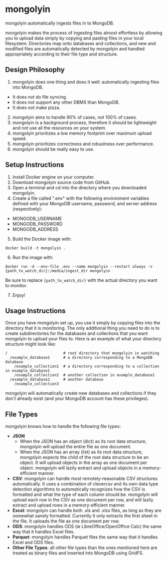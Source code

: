 # mongolyin

mongolyin automatically ingests files in to MongoDB.

mongolyin makes the process of ingesting files almost effortless by allowing you to upload data simply by copying and pasting
files in your local filesystem. Directories map onto databases and collections, and new and modified files are automatically
detected by mongolyin and handled appropriately according to their file type and structure.

## Design Philosophy

1. mongolyin does one thing and does it well: automatically ingesting files into MongoDB.
  - It does not do file syncing.
  - It does not support any other DBMS than MongoDB.
  - It does not make pizza.
2. mongolyin aims to handle 90% of cases, not 100% of cases.
3. mongolyin is a background process, therefore it should be lightweight and not use all the resources on your system.
4. mongolyin prioritizes a low memory footprint over maximum upload speed.
5. mongolyin prioritizes correctness and robustness over performance.
6. mongolyin should be really easy to use.

## Setup Instructions

1. Install Docker engine on your computer.
2. Download mongolyin source code from GitHub.
3. Open a terminal and cd into the directory where you downloaded mongolyin.
4. Create a file called ".env" with the following environment variables defined with your MongoDB username, password, and server address (respectively):
  * MONGODB_USERNAME
  * MONGODB_PASSWORD
  * MONGODB_ADDRESS
5. Build the Docker image with:
```
docker build -t mongolyin .
````
6. Run the image with:
```
docker run -d --env-file .env --name mongolyin --restart always -v {path_to_watch_dir}:/media/ingest_dir mongolyin
```
Be sure to replace `{path_to_watch_dir}` with the actual directory you want to monitor.

7. Enjoy!

## Usage Instructions

Once you have mongolyin set up, you use it simply by copying files into the directory that it is monitoring. The only additional thing you need to do
is to create subdirectories for the databases and collections that you want mongolyin to upload your files to. Here is an example of what your directory
structure might look like:

```
/                         # root directory that mongolyin in watching
  /example_database1      # a directory corresponding to a MongoDB database
    /example_collection1  # a directory corresponding to a collection in example_database1
    /example_collection2  # another collection in example_database1
  /example_database2      # another database
    /example_collection3
```

mongolyin will automatically create new databases and collections if they don't already exist (and your MongoDB account has these privileges).

## File Types

mongolyin knows how to handle the following file types:
- **JSON**
  - When the JSON has an object (dict) as its root data structure, mongolyin will upload the entire file as one document.
  - When the JSON has an array (list) as its root data structure, mongolyin expects the child of the root data structure to be an object.
    It will upload objects in the array as one document per object. mongolyin will lazily extract and upload objects in a memory-efficient manner.
- **CSV**: mongolyin can handle most remotely-reasonable CSV structures automatically. It uses a combination of clevercsv and its own data type
  detection algorithms to automatically recognizes how the CSV is formatted and what the type of each column should be. mongolyin will upload
  each row in the CSV as one document per row, and will lazily extract and upload rows in a memory-efficient manner.
- **Excel**: mongolyin can handle both .xls and .xlsx files, as long as they are somewhat sanely formatted. Currently it only extracts the first sheet in
  the file. It uploads the file as one document per row.
- **ODS**: mongolyin handles ODS (ie LibreOffice/OpenOffice Calc) the same way that it handles Excel files.
- **Parquet**: mongolyin handles Parquet files the same way that it handles Excel and ODS files.
- **Other File Types**: all other file types than the ones mentioned here are treated as binary files and inserted into MongoDB using GridFS.